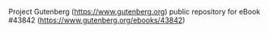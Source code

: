 Project Gutenberg (https://www.gutenberg.org) public repository for eBook #43842 (https://www.gutenberg.org/ebooks/43842)
